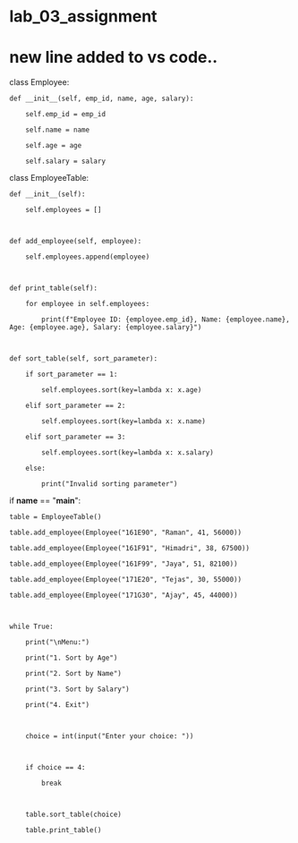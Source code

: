 # lab_03_assignment

# new line added to vs code..

class Employee:

    def __init__(self, emp_id, name, age, salary):

        self.emp_id = emp_id

        self.name = name

        self.age = age

        self.salary = salary

 

class EmployeeTable:

    def __init__(self):

        self.employees = []

 

    def add_employee(self, employee):

        self.employees.append(employee)

 

    def print_table(self):

        for employee in self.employees:

            print(f"Employee ID: {employee.emp_id}, Name: {employee.name}, Age: {employee.age}, Salary: {employee.salary}")

 

    def sort_table(self, sort_parameter):

        if sort_parameter == 1:

            self.employees.sort(key=lambda x: x.age)

        elif sort_parameter == 2:

            self.employees.sort(key=lambda x: x.name)

        elif sort_parameter == 3:

            self.employees.sort(key=lambda x: x.salary)

        else:

            print("Invalid sorting parameter")

 

if __name__ == "__main__":

    table = EmployeeTable()

    table.add_employee(Employee("161E90", "Raman", 41, 56000))

    table.add_employee(Employee("161F91", "Himadri", 38, 67500))

    table.add_employee(Employee("161F99", "Jaya", 51, 82100))

    table.add_employee(Employee("171E20", "Tejas", 30, 55000))

    table.add_employee(Employee("171G30", "Ajay", 45, 44000))

 

    while True:

        print("\nMenu:")

        print("1. Sort by Age")

        print("2. Sort by Name")

        print("3. Sort by Salary")

        print("4. Exit")

       

        choice = int(input("Enter your choice: "))

 

        if choice == 4:

            break

 

        table.sort_table(choice)

        table.print_table()